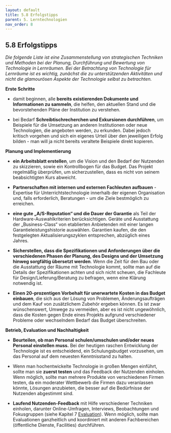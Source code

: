 ```yaml
---
layout: default
title: 5.8 Erfolgstipps
parent: 5. Lerntechnologien
nav_order: 8
---
```


## 5.8 Erfolgstipps

*Die folgende Liste ist eine Zusammenstellung von strategischen
Techniken und Methoden bei der Planung, Durchführung und Bewertung von
Technologie in Lernräumen. Bei der Betrachtung von Technologie für
Lernräume ist es wichtig, zunächst die zu unterstützenden Aktivitäten
und nicht die glamourösen Aspekte der Technologie selbst zu betrachten.*

**Erste Schritte**

-   damit beginnen, alle **bereits existierenden Dokumente und Informationen zu sammeln**, die helfen, den aktuellen Stand und die bevorstehenden Pläne der Institution zu verstehen.

-   bei Bedarf **Schreibtischrecherchen und Exkursionen durchführen**,
    um Beispiele für die Umsetzung an anderen Institutionen oder neue
    Technologien, die angeboten werden, zu erkunden. Dabei jedoch kritisch
    vorgehen und sich ein eigenes Urteil über den jeweiligen Erfolg
    bilden - man will ja nicht bereits veraltete Beispiele direkt
    kopieren.

**Planung und Implementierung**

-   **ein Arbeitsblatt erstellen**, um die Vision und den Bedarf der
    Nutzenden zu skizzieren, sowie ein Kontrollbogen für das Budget. Das
    Projekt regelmäßig überprüfen, um sicherzustellen, dass es nicht von
    seinem beabsichtigten Kurs abweicht.

-   **Partnerschaften mit internen und externen Fachleuten aufbauen** - Expertise für Unterrichtstechnologie innerhalb der     eigenen Organisation und, falls erforderlich, Beratungen - um die
    Ziele bestmöglich zu erreichen.

-   **eine gute „A/S-Reputation“ und die Dauer der Garantie** als Teil
    der Hardware-Auswahlkriterien berücksichtigen. Geräte und
    Ausstattung der „Business-Class“ von etablierten Anbietenden mit einer
    langen Garantieleistungshistorie auswählen. Garantien kaufen, die
    den festgelegten Aktualisierungszyklen entsprechen, abzüglich eines
    Jahres.

-   **Sicherstellen, dass die Spezifikationen und Anforderungen über die
    verschiedenen Phasen der Planung, des Designs und der Umsetzung
    hinweg sorgfältig übersetzt werden**. Wenn die Zeit für den Bau oder
    die Ausstattung der Räume mit Technologie kommt, sollte man auf die
    Details der Spezifikationen achten und sich nicht scheuen, die Fachleute für
    Design/Lieferung/Beratung zu befragen, wenn eine Klärung
    notwendig ist.

-   **Einen 20-prozentigen Vorbehalt für unerwartete Kosten in das
    Budget einbauen**, die sich aus der Lösung von Problemen,
    Änderungsaufträgen und dem Kauf von zusätzlichem Zubehör ergeben
    können. Es ist zwar wünschenswert, Umwege zu vermeiden, aber es ist
    nicht ungewöhnlich, dass die Kosten gegen Ende eines Projekts
    aufgrund verschiedener Probleme oder wechselndem Bedarf das Budget
    überschreiten.

**Betrieb, Evaluation und Nachhaltigkeit**

-   **Beurteilen, ob man Personal schulen/umschulen und/oder neues Personal
    einstellen muss.** Bei der heutigen raschen Entwicklung
    der Technologie ist es entscheidend, ein Schulungsbudget vorzusehen,
    um das Personal auf dem neuesten Kenntnisstand zu halten.

-   Wenn man hochentwickelte Technologie in großen Mengen einführt,
    sollte man sie **zuerst testen** und das Feedback der Nutzenden
    einholen. Wenn möglich, sollte man mehrere Produkte von
    verschiedenen Firmen testen, da ein moderater Wettbewerb die
    Firmen dazu veranlassen könnte, Lösungen anzubieten, die besser
    auf die Bedürfnisse der Nutzenden abgestimmt sind.

-   **Laufend Nutzenden-Feedback** mit Hilfe verschiedener Techniken
    einholen, darunter Online-Umfragen, Interviews, Beobachtungen und
    Fokusgruppen (siehe Kapitel 7 [Evaluation](../7_Evaluation/0_Evaluation.md)). Wenn
    möglich, sollte man Evaluationen ganzheitlich und koordiniert mit
    anderen Fachbereichen (öffentliche Dienste, Facilities) durchführen.
